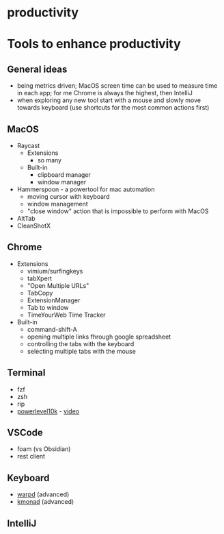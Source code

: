# productivity


# Tools to enhance productivity

## General ideas
- being metrics driven; MacOS screen time can be used to measure time in each app; for me Chrome is always the highest, then IntelliJ
- when exploring any new tool start with a mouse and slowly move towards keyboard (use shortcuts for the most common actions first)

## MacOS
- Raycast 
  - Extensions
    - so many
  - Built-in
    - clipboard manager
    - window manager
- Hammerspoon - a powertool for mac automation
  - moving cursor with keyboard
  - window management 
  - "close window" action that is impossible to perform with MacOS
- AltTab
- CleanShotX

## Chrome
- Extensions
    - vimium/surfingkeys
    - tabXpert
    - "Open Multiple URLs"
    - TabCopy
    - ExtensionManager
    - Tab to window
    - TimeYourWeb Time Tracker
- Built-in
  - command-shift-A
  - opening multiple links fhrough google spreadsheet
  - controlling the tabs with the keyboard
  - selecting multiple tabs with the mouse

## Terminal

- fzf
- zsh
- rip
- [powerlevel10k](https://github.com/romkatv/powerlevel10k) - [video](https://www.youtube.com/watch?v=CF1tMjvHDRA&ab_channel=JoseanMartinez)

## VSCode
- foam (vs Obsidian)
- rest client

## Keyboard 
- [warpd](https://github.com/rvaiya/warpd) (advanced)
- [kmonad](https://github.com/kmonad/kmonad) (advanced)

## IntelliJ
